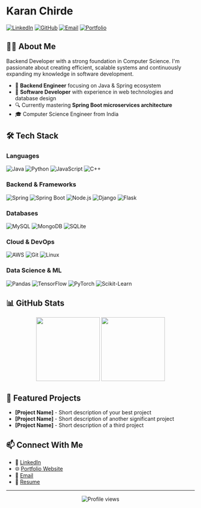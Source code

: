 # Karan Chirde

[![LinkedIn](https://img.shields.io/badge/LinkedIn-0A66C2?style=flat-square&logo=linkedin&logoColor=white)](https://www.linkedin.com/in/karan-chirde/)
[![GitHub](https://img.shields.io/badge/GitHub-333?style=flat-square&logo=github&logoColor=white)](https://github.com/chirdekaran262)
[![Email](https://img.shields.io/badge/Email-D14836?style=flat-square&logo=gmail&logoColor=white)](mailto:chirdekaran262@gmail.com)
[![Portfolio](https://img.shields.io/badge/Portfolio-000000?style=flat-square&logo=vercel&logoColor=white)](https://portf-black.vercel.app/)

## 👨‍💻 About Me

Backend Developer with a strong foundation in Computer Science. I'm passionate about creating efficient, scalable systems and continuously expanding my knowledge in software development.

- 🚀 **Backend Engineer** focusing on Java & Spring ecosystem
- 💼 **Software Developer** with experience in web technologies and database design
- 🔍 Currently mastering **Spring Boot microservices architecture**
- 🎓 Computer Science Engineer from India

## 🛠️ Tech Stack

### Languages
![Java](https://img.shields.io/badge/Java-ED8B00?style=for-the-badge&logo=openjdk&logoColor=white)
![Python](https://img.shields.io/badge/Python-3776AB?style=for-the-badge&logo=python&logoColor=white)
![JavaScript](https://img.shields.io/badge/JavaScript-F7DF1E?style=for-the-badge&logo=javascript&logoColor=black)
![C++](https://img.shields.io/badge/C++-00599C?style=for-the-badge&logo=cplusplus&logoColor=white)

### Backend & Frameworks
![Spring](https://img.shields.io/badge/Spring-6DB33F?style=for-the-badge&logo=spring&logoColor=white)
![Spring Boot](https://img.shields.io/badge/Spring_Boot-6DB33F?style=for-the-badge&logo=springboot&logoColor=white)
![Node.js](https://img.shields.io/badge/Node.js-339933?style=for-the-badge&logo=nodedotjs&logoColor=white)
![Django](https://img.shields.io/badge/Django-092E20?style=for-the-badge&logo=django&logoColor=white)
![Flask](https://img.shields.io/badge/Flask-000000?style=for-the-badge&logo=flask&logoColor=white)

### Databases
![MySQL](https://img.shields.io/badge/MySQL-4479A1?style=for-the-badge&logo=mysql&logoColor=white)
![MongoDB](https://img.shields.io/badge/MongoDB-47A248?style=for-the-badge&logo=mongodb&logoColor=white)
![SQLite](https://img.shields.io/badge/SQLite-003B57?style=for-the-badge&logo=sqlite&logoColor=white)

### Cloud & DevOps
![AWS](https://img.shields.io/badge/AWS-232F3E?style=for-the-badge&logo=amazonaws&logoColor=white)
![Git](https://img.shields.io/badge/Git-F05032?style=for-the-badge&logo=git&logoColor=white)
![Linux](https://img.shields.io/badge/Linux-FCC624?style=for-the-badge&logo=linux&logoColor=black)

### Data Science & ML
![Pandas](https://img.shields.io/badge/Pandas-150458?style=for-the-badge&logo=pandas&logoColor=white)
![TensorFlow](https://img.shields.io/badge/TensorFlow-FF6F00?style=for-the-badge&logo=tensorflow&logoColor=white)
![PyTorch](https://img.shields.io/badge/PyTorch-EE4C2C?style=for-the-badge&logo=pytorch&logoColor=white)
![Scikit-Learn](https://img.shields.io/badge/Scikit_Learn-F7931E?style=for-the-badge&logo=scikit-learn&logoColor=white)

## 📊 GitHub Stats

<div align="center">
  <img src="https://github-readme-stats.vercel.app/api?username=chirdekaran262&show_icons=true&theme=tokyonight&hide_border=true&count_private=true" height="170"/>
  <img src="https://github-readme-streak-stats.herokuapp.com/?user=chirdekaran262&theme=tokyonight&hide_border=true" height="170"/>
</div>

## 🌟 Featured Projects

- **[Project Name]** - Short description of your best project
- **[Project Name]** - Short description of another significant project
- **[Project Name]** - Short description of a third project

## 📫 Connect With Me

- 💼 [LinkedIn](https://www.linkedin.com/in/karan-chirde/)
- 🌐 [Portfolio Website](https://portf-black.vercel.app/)
- 📧 [Email](mailto:chirdekaran262@gmail.com)
- 📄 [Resume](https://drive.google.com/file/d/19rJZLTAeSyn9GR0O4cBqbwbsSU_dWp2Y/view?usp=sharing)

---

<div align="center">
  <img src="https://komarev.com/ghpvc/?username=chirdekaran262&style=flat-square&color=blue" alt="Profile views"/>
</div>

